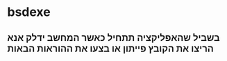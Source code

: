 # bsdexe
## בשביל שהאפליקציה תתחיל כאשר המחשב ידלק אנא הריצו את הקובץ  פייתון או בצעו את ההוראות הבאות
